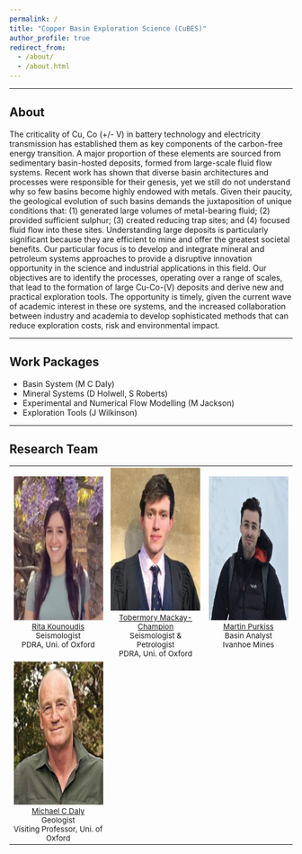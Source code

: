 ```yaml
---
permalink: /
title: "Copper Basin Exploration Science (CuBES)"
author_profile: true
redirect_from: 
  - /about/
  - /about.html
---
```


---
## About
The criticality of Cu, Co (+/- V) in battery technology and electricity transmission has established them as key components of the carbon-free energy transition. A major proportion of these elements are sourced from sedimentary basin-hosted deposits, formed from large-scale fluid flow systems. Recent work has shown that diverse basin architectures and processes were responsible for their genesis, yet we still do not understand why so few basins become highly endowed with metals. Given their paucity, the geological evolution of such basins demands the juxtaposition of unique conditions that: (1) generated large volumes of metal-bearing fluid; (2) provided sufficient sulphur; (3) created reducing trap sites; and (4) focused fluid flow into these sites. Understanding large deposits is particularly significant because they are efficient to mine and offer the greatest societal benefits.
Our particular focus is to develop and integrate mineral and petroleum systems approaches to provide a disruptive innovation opportunity in the science and industrial applications in this field. Our objectives are to identify the processes, operating over a range of scales, that lead to the formation of large Cu-Co-(V) deposits and derive new and practical exploration tools. The opportunity is timely, given the current wave of academic interest in these ore systems, and the increased collaboration between industry and academia to develop sophisticated methods that can reduce exploration costs, risk and environmental impact.

---
## Work Packages
- Basin System (M C Daly)
- Mineral Systems (D Holwell, S Roberts)
- Experimental and Numerical Flow Modelling (M Jackson)
- Exploration Tools (J Wilkinson)

---
## Research Team
<table style="width:100%; text-align:center; font-size: 95%;">
  <tr>
    <td>
      <img src="images/profiles/RitaK.png" alt="Rita Kounoudis" width="256" height="256"><br>
      <a href="https://rita-seismo.github.io">Rita Kounoudis</a><br>
      Seismologist<br>
      PDRA, Uni. of Oxford
    </td>
    <td>
      <img src="images/profiles/TMC.png" alt="Tobermory Mackay-Champion" width="256" height="256"><br>
      <a href="https://tmackay-champion.github.io">Tobermory Mackay-Champion</a><br>
      Seismologist & Petrologist<br>
      PDRA, Uni. of Oxford
    </td>
    <td>
      <img src="images/profiles/MPurkiss.png" alt="Martin Purkiss" width="256" height="256"><br>
      <a href="https://uk.linkedin.com/in/martin-purkiss">Martin Purkiss</a><br>
      Basin Analyst<br>
      Ivanhoe Mines
    </td>
  </tr>
  <tr>
    <td>
      <img src="images/profiles/MDaly.png" alt="Michael C Daly" width="256" height="256"><br>
      <a href="https://michaelcdaly.weebly.com/">Michael C Daly</a><br>
      Geologist<br>
      Visiting Professor, Uni. of Oxford
    </td>
    <td></td>
    <td></td>
  </tr>
</table>
